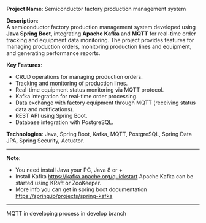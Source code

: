 **Project Name**: Semiconductor factory production management system

**Description**:  
A semiconductor factory production management system developed using **Java Spring Boot**, integrating **Apache Kafka** and **MQTT** for real-time order tracking and equipment data monitoring. The project provides features for managing production orders, monitoring production lines and equipment, and generating performance reports.

**Key Features**:
- CRUD operations for managing production orders.
- Tracking and monitoring of production lines.
- Real-time equipment status monitoring via MQTT protocol.
- Kafka integration for real-time order processing.
- Data exchange with factory equipment through MQTT (receiving status data and notifications).
- REST API using Spring Boot.
- Database integration with PostgreSQL.

**Technologies**: Java, Spring Boot, Kafka, MQTT, PostgreSQL, Spring Data JPA, Spring Security, Actuator.

---

**Note**:
- You need install Java your PC, Java 8 or +
- Install Kafka https://kafka.apache.org/quickstart Apache Kafka can be started using KRaft or ZooKeeper. 
- More info you can get in spring boot documentation https://spring.io/projects/spring-kafka

---

MQTT in developing process in develop branch